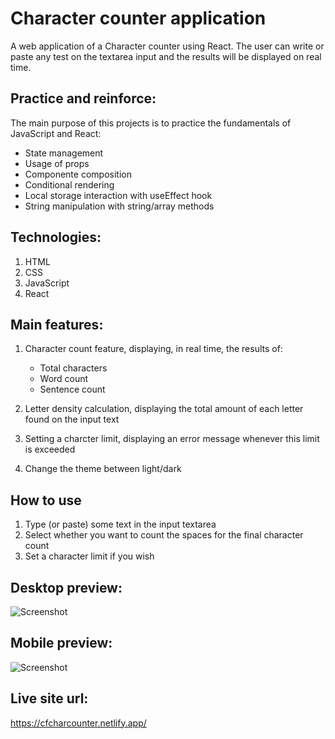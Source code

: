 # Character counter application

A web application of a Character counter using React. The user can write or paste any test on the textarea input and the results will be displayed on real time. 

## Practice and reinforce:
The main purpose of this projects is to practice the fundamentals of JavaScript and React:
* State management
* Usage of props
* Componente composition
* Conditional rendering
* Local storage interaction with useEffect hook
* String manipulation with string/array methods

## Technologies:
1. HTML
2. CSS
3. JavaScript
4. React


## Main features:
1. Character count feature, displaying, in real time, the results of:
    * Total characters
    * Word count
    * Sentence count

2. Letter density calculation, displaying the total amount of each letter found on the input text
3. Setting a charcter limit, displaying an error message whenever this limit is exceeded
4. Change the theme between light/dark

## How to use
1. Type (or paste) some text in the input textarea
2. Select whether you want to count the spaces for the final character count
3. Set a character limit if you wish


## **Desktop preview:**
![Screenshot](./preview/desktop-preview.png)

## **Mobile preview:**
![Screenshot](./preview/mobile-preview.png)

## Live site url:
https://cfcharcounter.netlify.app/